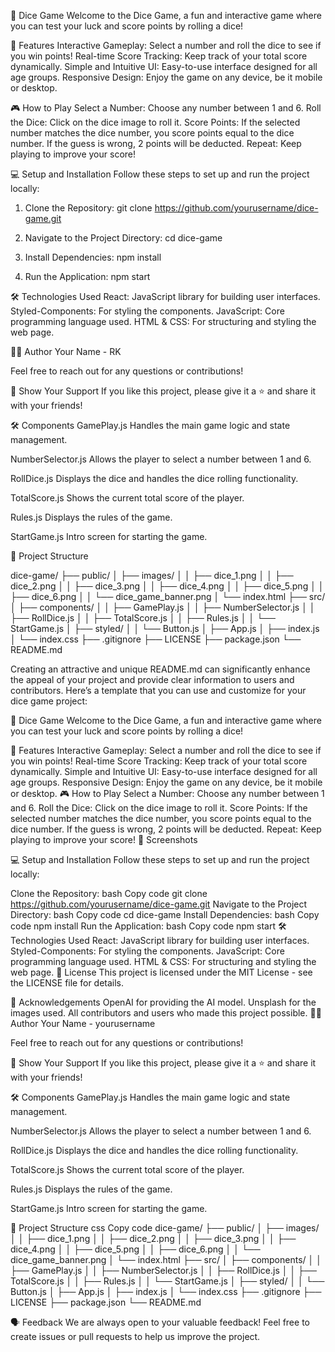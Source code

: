 🎲 Dice Game
Welcome to the Dice Game, a fun and interactive game where you can test your luck and score points by rolling a dice!


🚀 Features
Interactive Gameplay: Select a number and roll the dice to see if you win points!
Real-time Score Tracking: Keep track of your total score dynamically.
Simple and Intuitive UI: Easy-to-use interface designed for all age groups.
Responsive Design: Enjoy the game on any device, be it mobile or desktop.

🎮 How to Play
Select a Number: Choose any number between 1 and 6.
Roll the Dice: Click on the dice image to roll it.
Score Points:
If the selected number matches the dice number, you score points equal to the dice number.
If the guess is wrong, 2 points will be deducted.
Repeat: Keep playing to improve your score!

💻 Setup and Installation
Follow these steps to set up and run the project locally:
1. Clone the Repository:
git clone https://github.com/yourusername/dice-game.git

2. Navigate to the Project Directory:
cd dice-game

3. Install Dependencies:
npm install

4. Run the Application:
npm start


🛠️ Technologies Used
React: JavaScript library for building user interfaces.
Styled-Components: For styling the components.
JavaScript: Core programming language used.
HTML & CSS: For structuring and styling the web page.

👨‍💻 Author
Your Name - RK

Feel free to reach out for any questions or contributions!

🌟 Show Your Support
If you like this project, please give it a ⭐️ and share it with your friends!

🛠 Components
GamePlay.js
Handles the main game logic and state management.

NumberSelector.js
Allows the player to select a number between 1 and 6.

RollDice.js
Displays the dice and handles the dice rolling functionality.

TotalScore.js
Shows the current total score of the player.

Rules.js
Displays the rules of the game.

StartGame.js
Intro screen for starting the game.

📂 Project Structure

dice-game/
├── public/
│   ├── images/
│   │   ├── dice_1.png
│   │   ├── dice_2.png
│   │   ├── dice_3.png
│   │   ├── dice_4.png
│   │   ├── dice_5.png
│   │   ├── dice_6.png
│   │   └── dice_game_banner.png
│   └── index.html
├── src/
│   ├── components/
│   │   ├── GamePlay.js
│   │   ├── NumberSelector.js
│   │   ├── RollDice.js
│   │   ├── TotalScore.js
│   │   ├── Rules.js
│   │   └── StartGame.js
│   ├── styled/
│   │   └── Button.js
│   ├── App.js
│   ├── index.js
│   └── index.css
├── .gitignore
├── LICENSE
├── package.json
└── README.md



Creating an attractive and unique README.md can significantly enhance the appeal of your project and provide clear information to users and contributors. Here’s a template that you can use and customize for your dice game project:

🎲 Dice Game
Welcome to the Dice Game, a fun and interactive game where you can test your luck and score points by rolling a dice!


🚀 Features
Interactive Gameplay: Select a number and roll the dice to see if you win points!
Real-time Score Tracking: Keep track of your total score dynamically.
Simple and Intuitive UI: Easy-to-use interface designed for all age groups.
Responsive Design: Enjoy the game on any device, be it mobile or desktop.
🎮 How to Play
Select a Number: Choose any number between 1 and 6.
Roll the Dice: Click on the dice image to roll it.
Score Points:
If the selected number matches the dice number, you score points equal to the dice number.
If the guess is wrong, 2 points will be deducted.
Repeat: Keep playing to improve your score!
📸 Screenshots

💻 Setup and Installation
Follow these steps to set up and run the project locally:

Clone the Repository:
bash
Copy code
git clone https://github.com/yourusername/dice-game.git
Navigate to the Project Directory:
bash
Copy code
cd dice-game
Install Dependencies:
bash
Copy code
npm install
Run the Application:
bash
Copy code
npm start
🛠️ Technologies Used
React: JavaScript library for building user interfaces.
Styled-Components: For styling the components.
JavaScript: Core programming language used.
HTML & CSS: For structuring and styling the web page.
📝 License
This project is licensed under the MIT License - see the LICENSE file for details.

🙌 Acknowledgements
OpenAI for providing the AI model.
Unsplash for the images used.
All contributors and users who made this project possible.
👨‍💻 Author
Your Name - yourusername

Feel free to reach out for any questions or contributions!

🌟 Show Your Support
If you like this project, please give it a ⭐️ and share it with your friends!

🛠 Components
GamePlay.js
Handles the main game logic and state management.

NumberSelector.js
Allows the player to select a number between 1 and 6.

RollDice.js
Displays the dice and handles the dice rolling functionality.

TotalScore.js
Shows the current total score of the player.

Rules.js
Displays the rules of the game.

StartGame.js
Intro screen for starting the game.

📂 Project Structure
css
Copy code
dice-game/
├── public/
│   ├── images/
│   │   ├── dice_1.png
│   │   ├── dice_2.png
│   │   ├── dice_3.png
│   │   ├── dice_4.png
│   │   ├── dice_5.png
│   │   ├── dice_6.png
│   │   └── dice_game_banner.png
│   └── index.html
├── src/
│   ├── components/
│   │   ├── GamePlay.js
│   │   ├── NumberSelector.js
│   │   ├── RollDice.js
│   │   ├── TotalScore.js
│   │   ├── Rules.js
│   │   └── StartGame.js
│   ├── styled/
│   │   └── Button.js
│   ├── App.js
│   ├── index.js
│   └── index.css
├── .gitignore
├── LICENSE
├── package.json
└── README.md

🗣 Feedback
We are always open to your valuable feedback! Feel free to create issues or pull requests to help us improve the project.
